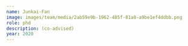 ```yaml
---
name: Junkai-Fan
image: images/team/media/2ab59e9b-1962-485f-81a8-a9be1ef4ddbb.png
role: phd
description: (co-advised)
year: 2020
---
```

